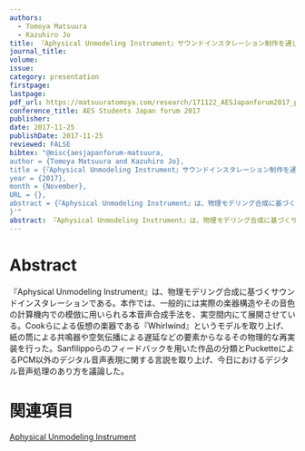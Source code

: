 ```yaml
---
authors:
  - Tomoya Matsuura
  - Kazuhiro Jo
title: 『Aphysical Unmodeling Instrument』サウンドインスタレーション制作を通じてのフィードバックを中心とした電子楽器の枠組みの再考(Poster Presentatio)
journal_title:
volume:
issue:
category: presentation
firstpage:
lastpage:
pdf_url: https://matsuuratomoya.com/research/171122_AESJapanforum2017_poster.pdf
conference_title: AES Students Japan forum 2017
publisher:
date: 2017-11-25
publishDate: 2017-11-25
reviewed: FALSE
bibtex: "@misc{aesjapanforum-matsuura,
author = {Tomoya Matsuura and Kazuhiro Jo},
title = {『Aphysical Unmodeling Instrument』サウンドインスタレーション制作を通じてのフィードバックを中心とした電子楽器の枠組みの再考},
year = {2017},
month = {November},
URL = {},
abstract = {『Aphysical Unmodeling Instrument』は、物理モデリング合成に基づくサウンドインスタレーションである。本作では、一般的には実際の楽器構造やその音色の計算機内での模倣に用いられる本音声合成手法を、実空間内にて展開させてい る。Cookらによる仮想の楽器である『Whirlwind』というモデルを取り上げ、紙の筒による共鳴器や空気伝播による遅延などの要素からなるその物理的な再実装を行った。Sanfilippoらのフィードバックを用いた作品の分類とPucketteによるPCM以外のデジタル音声表現に関する言説を取り上げ、今日におけるデジタル音声処理のあり方を議論した。}
}'"
abstract: 『Aphysical Unmodeling Instrument』は、物理モデリング合成に基づくサウンドインスタレーションである。本作では、一般的には実際の楽器構造やその音色の計算機内での模倣に用いられる本音声合成手法を、実空間内にて展開させてい る。Cookらによる仮想の楽器である『Whirlwind』というモデルを取り上げ、紙の筒による共鳴器や空気伝播による遅延などの要素からなるその物理的な再実装を行った。Sanfilippoらのフィードバックを用いた作品の分類とPucketteによるPCM以外のデジタル音声表現に関する言説を取り上げ、今日におけるデジタル音声処理のあり方を議論した。
---
```


# Abstract

『Aphysical Unmodeling Instrument』は、物理モデリング合成に基づくサウンドインスタレーションである。本作では、一般的には実際の楽器構造やその音色の計算機内での模倣に用いられる本音声合成手法を、実空間内にて展開させてい る。Cookらによる仮想の楽器である『Whirlwind』というモデルを取り上げ、紙の筒による共鳴器や空気伝播による遅延などの要素からなるその物理的な再実装を行った。Sanfilippoらのフィードバックを用いた作品の分類とPucketteによるPCM以外のデジタル音声表現に関する言説を取り上げ、今日におけるデジタル音声処理のあり方を議論した。


# 関連項目

[Aphysical Unmodeling Instrument ](/works/aphysical-unmodeling-instrument)
